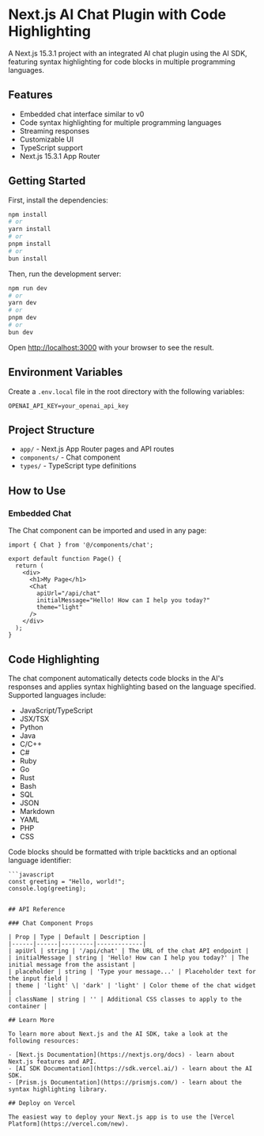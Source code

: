# Next.js AI Chat Plugin with Code Highlighting

A Next.js 15.3.1 project with an integrated AI chat plugin using the AI SDK, featuring syntax highlighting for code blocks in multiple programming languages.

## Features

- Embedded chat interface similar to v0
- Code syntax highlighting for multiple programming languages
- Streaming responses
- Customizable UI
- TypeScript support
- Next.js 15.3.1 App Router

## Getting Started

First, install the dependencies:

```bash
npm install
# or
yarn install
# or
pnpm install
# or
bun install
```

Then, run the development server:

```bash
npm run dev
# or
yarn dev
# or
pnpm dev
# or
bun dev
```

Open [http://localhost:3000](http://localhost:3000) with your browser to see the result.

## Environment Variables

Create a `.env.local` file in the root directory with the following variables:

```
OPENAI_API_KEY=your_openai_api_key
```

## Project Structure

- `app/` - Next.js App Router pages and API routes
- `components/` - Chat component
- `types/` - TypeScript type definitions

## How to Use

### Embedded Chat

The Chat component can be imported and used in any page:

```tsx
import { Chat } from '@/components/chat';

export default function Page() {
  return (
    <div>
      <h1>My Page</h1>
      <Chat 
        apiUrl="/api/chat"
        initialMessage="Hello! How can I help you today?"
        theme="light"
      />
    </div>
  );
}
```

## Code Highlighting

The chat component automatically detects code blocks in the AI's responses and applies syntax highlighting based on the language specified. Supported languages include:

- JavaScript/TypeScript
- JSX/TSX
- Python
- Java
- C/C++
- C#
- Ruby
- Go
- Rust
- Bash
- SQL
- JSON
- Markdown
- YAML
- PHP
- CSS

Code blocks should be formatted with triple backticks and an optional language identifier:

```
```javascript
const greeting = "Hello, world!";
console.log(greeting);
```
```

## API Reference

### Chat Component Props

| Prop | Type | Default | Description |
|------|------|---------|-------------|
| apiUrl | string | '/api/chat' | The URL of the chat API endpoint |
| initialMessage | string | 'Hello! How can I help you today?' | The initial message from the assistant |
| placeholder | string | 'Type your message...' | Placeholder text for the input field |
| theme | 'light' \| 'dark' | 'light' | Color theme of the chat widget |
| className | string | '' | Additional CSS classes to apply to the container |

## Learn More

To learn more about Next.js and the AI SDK, take a look at the following resources:

- [Next.js Documentation](https://nextjs.org/docs) - learn about Next.js features and API.
- [AI SDK Documentation](https://sdk.vercel.ai/) - learn about the AI SDK.
- [Prism.js Documentation](https://prismjs.com/) - learn about the syntax highlighting library.

## Deploy on Vercel

The easiest way to deploy your Next.js app is to use the [Vercel Platform](https://vercel.com/new).
```
